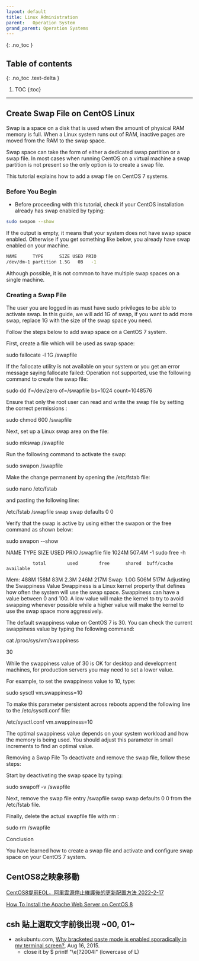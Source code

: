 ```yaml
---
layout: default
title: Linux Administration
parent:   Operation System
grand_parent: Operation Systems
---
```


{: .no_toc }

## Table of contents
{: .no_toc .text-delta }

1. TOC 
{:toc}

---

## Create Swap File on CentOS Linux

Swap is a space on a disk that is used when the amount of physical RAM memory is full. When a Linux system runs out of RAM, inactive pages are moved from the RAM to the swap space.

Swap space can take the form of either a dedicated swap partition or a swap file. In most cases when running CentOS on a virtual machine a swap partition is not present so the only option is to create a swap file.

This tutorial explains how to add a swap file on CentOS 7 systems.

### Before You Begin
- Before proceeding with this tutorial, check if your CentOS installation already has swap enabled by typing:

```bash
sudo swapon --show
```

If the output is empty, it means that your system does not have swap space enabled.
Otherwise if you get something like below, you already have swap enabled on your machine.

```bash
NAME      TYPE      SIZE USED PRIO
/dev/dm-1 partition 1.5G   0B   -1
```

Although possible, it is not common to have multiple swap spaces on a single machine.

### Creating a Swap File
The user you are logged in as must have sudo privileges to be able to activate swap. In this guide, we will add 1G of swap, if you want to add more swap, replace 1G with the size of the swap space you need.

Follow the steps below to add swap space on a CentOS 7 system.

First, create a file which will be used as swap space:

sudo fallocate -l 1G /swapfile

If the fallocate utility is not available on your system or you get an error message saying fallocate failed: Operation not supported, use the following command to create the swap file:

sudo dd if=/dev/zero of=/swapfile bs=1024 count=1048576

Ensure that only the root user can read and write the swap file by setting the correct permissions :

sudo chmod 600 /swapfile

Next, set up a Linux swap area on the file:

sudo mkswap /swapfile

Run the following command to activate the swap:

sudo swapon /swapfile

Make the change permanent by opening the /etc/fstab file:

sudo nano /etc/fstab

and pasting the following line:

/etc/fstab
/swapfile swap swap defaults 0 0

Verify that the swap is active by using either the swapon or the free command as shown below:

sudo swapon --show

NAME      TYPE  SIZE   USED PRIO
/swapfile file 1024M 507.4M   -1
sudo free -h

              total        used        free      shared  buff/cache   available
Mem:           488M        158M         83M        2.3M        246M        217M
Swap:          1.0G        506M        517M
Adjusting the Swappiness Value
Swappiness is a Linux kernel property that defines how often the system will use the swap space. Swappiness can have a value between 0 and 100. A low value will make the kernel to try to avoid swapping whenever possible while a higher value will make the kernel to use the swap space more aggressively.

The default swappiness value on CentOS 7 is 30. You can check the current swappiness value by typing the following command:

cat /proc/sys/vm/swappiness

30

While the swappiness value of 30 is OK for desktop and development machines, for production servers you may need to set a lower value.


For example, to set the swappiness value to 10, type:

sudo sysctl vm.swappiness=10

To make this parameter persistent across reboots append the following line to the /etc/sysctl.conf file:

/etc/sysctl.conf
vm.swappiness=10

The optimal swappiness value depends on your system workload and how the memory is being used. You should adjust this parameter in small increments to find an optimal value.

Removing a Swap File
To deactivate and remove the swap file, follow these steps:


Start by deactivating the swap space by typing:

sudo swapoff -v /swapfile

Next, remove the swap file entry /swapfile swap swap defaults 0 0 from the /etc/fstab file.

Finally, delete the actual swapfile file with rm :

sudo rm /swapfile

Conclusion

You have learned how to create a swap file and activate and configure swap space on your CentOS 7 system.

## CentOS8之映象移動
[CentOS8提前EOL，阿里雲源停止維護後的更新配置方法 2022-2-17](https://www.796t.com/article.php?id=468029)

[How To Install the Apache Web Server on CentOS 8](https://www.digitalocean.com/community/tutorials/how-to-install-the-apache-web-server-on-centos-8)

## csh 貼上選取文字前後出現 \~00, 01\~
- askubuntu.com, [Why bracketed paste mode is enabled sporadically in my terminal screen?](https://askubuntu.com/questions/662222/why-bracketed-paste-mode-is-enabled-sporadically-in-my-terminal-screen), Aug 16, 2015.
  - close it by $ printf "\e[?2004l" (lowercase of L)
